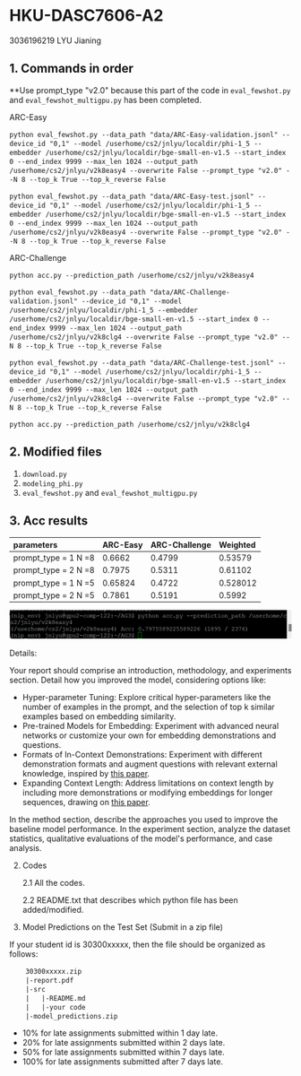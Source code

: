 # HKU-DASC7606-A2
3036196219 LYU Jianing

## 1. Commands in order

**Use prompt_type "v2.0" because this part of the code in `eval_fewshot.py` and `eval_fewshot_multigpu.py` has been completed.

ARC-Easy

```
python eval_fewshot.py --data_path "data/ARC-Easy-validation.jsonl" --device_id "0,1" --model /userhome/cs2/jnlyu/localdir/phi-1_5 --embedder /userhome/cs2/jnlyu/localdir/bge-small-en-v1.5 --start_index 0 --end_index 9999 --max_len 1024 --output_path /userhome/cs2/jnlyu/v2k8easy4 --overwrite False --prompt_type "v2.0" --N 8 --top_k True --top_k_reverse False
```

```
python eval_fewshot.py --data_path "data/ARC-Easy-test.jsonl" --device_id "0,1" --model /userhome/cs2/jnlyu/localdir/phi-1_5 --embedder /userhome/cs2/jnlyu/localdir/bge-small-en-v1.5 --start_index 0 --end_index 9999 --max_len 1024 --output_path /userhome/cs2/jnlyu/v2k8easy4 --overwrite False --prompt_type "v2.0" --N 8 --top_k True --top_k_reverse False
```
ARC-Challenge
```
python acc.py --prediction_path /userhome/cs2/jnlyu/v2k8easy4
```

```
python eval_fewshot.py --data_path "data/ARC-Challenge-validation.jsonl" --device_id "0,1" --model /userhome/cs2/jnlyu/localdir/phi-1_5 --embedder /userhome/cs2/jnlyu/localdir/bge-small-en-v1.5 --start_index 0 --end_index 9999 --max_len 1024 --output_path /userhome/cs2/jnlyu/v2k8clg4 --overwrite False --prompt_type "v2.0" --N 8 --top_k True --top_k_reverse False
```

```
python eval_fewshot.py --data_path "data/ARC-Challenge-test.jsonl" --device_id "0,1" --model /userhome/cs2/jnlyu/localdir/phi-1_5 --embedder /userhome/cs2/jnlyu/localdir/bge-small-en-v1.5 --start_index 0 --end_index 9999 --max_len 1024 --output_path /userhome/cs2/jnlyu/v2k8clg4 --overwrite False --prompt_type "v2.0" --N 8 --top_k True --top_k_reverse False
```

```
python acc.py --prediction_path /userhome/cs2/jnlyu/v2k8clg4
```

## 2. Modified files
1. `download.py`
2. `modeling_phi.py`
3. `eval_fewshot.py` and `eval_fewshot_multigpu.py` 

## 3. Acc results

| parameters  | ARC-Easy | ARC-Challenge |  Weighted  |
| :--- | :--- | :--- | :--- |
| prompt_type = 1  N =8  | 0.6662  | 0.4799 |  0.53579  |
| prompt_type = 2  N =8   | 0.7975  | 0.5311 |  0.61102  |
| prompt_type = 1  N =5  | 0.65824  | 0.4722 |  0.528012  |
| prompt_type = 2  N =5   | 0.7861  | 0.5191 |  0.5992  |

![image](v2k8easy.png)

Details:




Your report should comprise an introduction, methodology, and experiments section. Detail how you improved the model, considering options like:

+ Hyper-parameter Tuning: Explore critical hyper-parameters like the number of examples in the prompt, and the selection of top k similar examples based on embedding similarity.
+ Pre-trained Models for Embedding: Experiment with advanced neural networks or customize your own for embedding demonstrations and questions.
+ Formats of In-Context Demonstrations: Experiment with different demonstration formats and augment questions with relevant external knowledge, inspired by [this paper](https://arxiv.org/abs/2005.00700).
+ Expanding Context Length: Address limitations on context length by including more demonstrations or modifying embeddings for longer sequences, drawing on [this paper](https://arxiv.org/abs/2306.15595).

In the method section, describe the approaches you used to improve the baseline model performance. In the experiment section, analyze the dataset statistics, qualitative evaluations of the model's performance, and case analysis. 




2. Codes

    2.1 All the codes.
    
    2.2 README.txt that describes which python file has been added/modified.

3. Model Predictions on the Test Set (Submit in a zip file)


If your student id is 30300xxxxx, then the file should be organized as follows:

        30300xxxxx.zip
        |-report.pdf
        |-src
        |   |-README.md
        |   |-your code
        |-model_predictions.zip


- 10% for late assignments submitted within 1 day late. 
- 20% for late assignments submitted within 2 days late.
- 50% for late assignments submitted within 7 days late.
- 100% for late assignments submitted after 7 days late.

